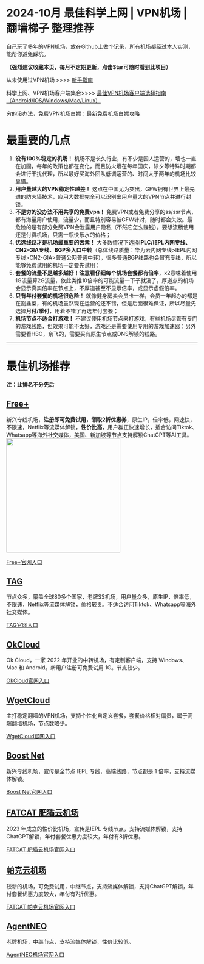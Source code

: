 # 2024-10月 最佳科学上网 | VPN机场 | 翻墙梯子 整理推荐

自己玩了多年的VPN机场，放在Github上做个记录，所有机场都经过本人实测，能帮你避免踩坑。

**（强烈建议收藏本页，每月不定期更新，点击Star可随时看到此项目）**

从未使用过VPN机场 >>>> [新手指南](https://github.com/airport755/Best-VPN-Node/blob/main/%E6%96%B0%E6%89%8B%E6%8C%87%E5%8D%97.MD)

科学上网、VPN机场客户端集合>>>> [最佳VPN机场客户端选择指南（Android/IOS/Windows/Mac/Linux）](https://github.com/airport755/Best-VPN-Node/blob/main/%E6%9C%80%E4%BD%B3VPN%E6%9C%BA%E5%9C%BA%E5%AE%A2%E6%88%B7%E7%AB%AF%E9%80%89%E6%8B%A9%E6%8C%87%E5%8D%97.md)

穷的没办法，免费VPN机场白嫖：[最新免费机场白嫖攻略](https://github.com/airport755/Best-VPN-Node/blob/main/%E5%85%8D%E8%B4%B9%E6%9C%BA%E5%9C%BA%E7%99%BD%E5%AB%96%E6%94%BB%E7%95%A5.md)

# 最重要的几点

1. **没有100%稳定的机场！** 机场不是长久行业，有不少是国人运营的，墙也一直在加固，每年的政策也都在变化，而且防火墙在每年国庆，除夕等特殊时期都会进行干扰代理，所以最好买海外团队低调运营的、时间大于两年的机场比较靠谱。
2. **用户量越大的VPN稳定性越差！** 这点在中国尤为突出，GFW拥有世界上最先进的防火墙技术，应用大数据完全可以识别出用户量大的VPN节点并进行封锁。
3. **不是穷的没办法不用共享的免费vpn！** 免费VPN或者免费分享的ss/ssr节点，都有海量用户使用，流量少，而且特别容易被GFW针对，随时都会失效。最危险的是有部分免费VPN会泄露用户隐私（不然它怎么赚钱）。要想流畅使用还是付费机场，只需一瓶快乐水的价格；
4. **优选线路才是机场最重要的因素！** 大多数情况下选择**IPLC/IEPL内网专线、CN2-GIA专线、BGP多入口中转**（总体线路质量：华为云内网专线>IEPL内网专线>CN2-GIA>普通公网普通中转），很多普通BGP线路也会冒充专线，所以能够免费试用的机场一定要先试用；
5. **套餐的流量不是越多越好！**注意看仔细每个机场套餐都有**倍率**，x2意味着使用1G流量算2G流量，依此类推10倍率的可能流量一下子就没了，厚道点的机场会显示真实倍率在节点上，不厚道甚至不显示倍率，或显示虚假倍率。
6. **只有年付套餐的机场很危险！** 就像健身房卖会员卡一样，会员一年起办的都是在割韭菜，有的机场虽然现在运营的还不错，但是后面很难保证，所以尽量先选择**月付/季付**，用着不错了再选年付套餐；
7. **机场节点不适合打游戏！** 不建议使用机场节点来打游戏，有些机场尽管有专门的游戏线路，但效果可能不太好，游戏还是需要使用专用的游戏加速器；另外需要看HBO，奈飞的，需要买有原生节点或DNS解锁的线路。

---

# 最佳机场推荐

**注：此排名不分先后**

## [Free+](https://freeplus.top/#/register?code=Iy9JsnkI)

新兴专线机场，**注册即可免费试用，领取2折优惠券**，原生IP，倍率低，网速快，不限速，Netflix等流媒体解锁，**性价比高**，用户群正快速增长，适合访问Tiktok、Whatsapp等海外社交媒体，美国、新加坡等节点支持解锁ChatGPT等AI工具。  
<img src="https://github.com/user-attachments/assets/36582800-55ba-4bf1-974c-e1b6cd4376ff" width="300px" />

[Free+官网入口](https://freeplus.top/#/register?code=Iy9JsnkI)

## [TAG](https://tagss05.pro/#/auth/pLR2KRjB)

节点众多，覆盖全球80多个国家，老牌SS机场，用户量众多，原生IP，倍率低，不限速，Netflix等流媒体解锁，价格较贵。不适合访问Tiktok、Whatsapp等海外社交媒体。

[TAG官网入口](https://tagss05.pro/#/auth/pLR2KRjB)

## [OkCloud](https://okokcloud.net/index.php#/register?code=Dij8yDo2)

Ok Cloud，一家 2022 年开业的中转机场，有定制客户端，支持 Windows、Mac 和 Android。新用户注册可免费试用 1G。节点较少。

[OkCloud官网入口](https://okokcloud.net/index.php#/register?code=Dij8yDo2)

## [WgetCloud](https://invite.wgetcloud.ltd/auth/register?code=bULgnh)

主打稳定翻墙的VPN机场，支持个性化自定义套餐，套餐价格相对偏贵，属于高端翻墙机场，节点数略少。

[WgetCloud官网入口](https://invite.wgetcloud.ltd/auth/register?code=bULgnh)

## [Boost Net](https://boostnet1.com)

新兴专线机场，宣传是全节点 IEPL 专线，高端线路，节点都是 1 倍率，支持流媒体解锁。

[Boost Net官网入口](https://boostnet1.com)

## [FATCAT 肥猫云机场](https://ca02.fcvipaff.pro/)

2023 年成立的性价比机场，宣传是IEPL 专线节点，支持流媒体解锁，支持ChatGPT解锁，年付套餐优惠力度较大，年付有8折优惠。

[FATCAT 肥猫云机场官网入口](https://ca02.fcvipaff.pro/)

## [帕克云机场](https://js.parkcloud.cc/)

较新的机场，可免费试用，中继节点，支持流媒体解锁，支持ChatGPT解锁，年付套餐优惠力度较大，年付有7折优惠。

[FATCAT 帕克云机场官网入口](https://js.parkcloud.cc/)

## [AgentNEO](https://ageneo.co/)

老牌机场，中继节点，支持流媒体解锁，性价比较低。

[AgentNEO机场官网入口](https://ageneo.co/)
